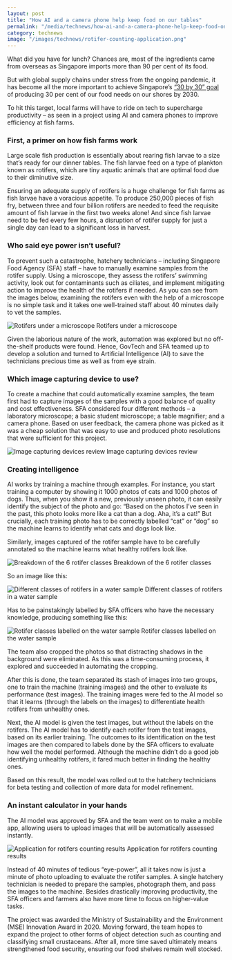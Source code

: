```yaml
---
layout: post
title: "How AI and a camera phone help keep food on our tables"
permalink: "/media/technews/how-ai-and-a-camera-phone-help-keep-food-on-our-tables"
category: technews
image: "/images/technews/rotifer-counting-application.png"
---
```


What did you have for lunch? Chances are, most of the ingredients came from overseas as Singapore imports more than 90 per cent of its food. 

But with global supply chains under stress from the ongoing pandemic, it has become all the more important to achieve Singapore’s [“30 by 30” goal](https://www.channelnewsasia.com/news/singapore/singapore-produce-30-own-food-up-from-10-nutritional-needs-11320426) of producing 30 per cent of our food needs on our shores by 2030. 

To hit this target, local farms will have to ride on tech to supercharge productivity – as seen in a project using AI and camera phones to improve efficiency at fish farms.

### **First, a primer on how fish farms work**

Large scale fish production is essentially about rearing fish larvae to a size that’s ready for our dinner tables. The fish larvae feed on a type of plankton known as rotifers, which are tiny aquatic animals that are optimal food due to their diminutive size. 

Ensuring an adequate supply of rotifers is a huge challenge for fish farms as fish larvae have a voracious appetite. To produce 250,000 pieces of fish fry, between three and four billion rotifers are needed to feed the requisite amount of fish larvae in the first two weeks alone! And since fish larvae need to be fed every few hours, a disruption of rotifer supply for just a single day can lead to a significant loss in harvest. 

### **Who said eye power isn’t useful?**

To prevent such a catastrophe, hatchery technicians – including Singapore Food Agency (SFA) staff – have to manually examine samples from the rotifer supply. Using a microscope, they assess the rotifers’ swimming activity, look out for contaminants such as ciliates, and implement mitigating action to improve the health of the rotifers if needed. As you can see from the images below, examining the rotifers even with the help of a microscope is no simple task and it takes one well-trained staff about 40 minutes daily to vet the samples.

![Rotifers under a microscope](/images/technews/rotifer-microscope.gif) Rotifers under a microscope

Given the laborious nature of the work, automation was explored but no off-the-shelf products were found. Hence, GovTech and SFA teamed up to develop a solution and turned to Artificial Intelligence (AI) to save the technicians precious time as well as from eye strain.

### **Which image capturing device to use?**

To create a machine that could automatically examine samples, the team first had to capture images of the samples with a good balance of quality and cost effectiveness. SFA considered four different methods – a laboratory microscope; a basic student microscope; a table magnifier; and a camera phone. Based on user feedback, the camera phone was picked as it was a cheap solution that was easy to use and produced photo resolutions that were sufficient for this project.

![Image capturing devices review](/images/technews/image-capturing-device.png) Image capturing devices review

### **Creating intelligence**

AI works by training a machine through examples. For instance, you start training a computer by showing it 1000 photos of cats and 1000 photos of dogs. Thus, when you show it a new, previously unseen photo, it can easily identify the subject of the photo and go: “Based on the photos I’ve seen in the past, this photo looks more like a cat than a dog. Aha, it’s a cat!” But crucially, each training photo has to be correctly labelled “cat” or “dog” so the machine learns to identify what cats and dogs look like.

Similarly, images captured of the rotifer sample have to be carefully annotated so the machine learns what healthy rotifers look like.

![Breakdown of the 6 rotifer classes](/images/technews/breakdown-of-rotifer-classes.png) Breakdown of the 6 rotifer classes

So an image like this:

![Different classes of rotifers in a water sample](/images/technews/different-classes-of-rotifers-in-water-sample.png) Different classes of rotifers in a water sample

Has to be painstakingly labelled by SFA officers who have the necessary knowledge, producing something like this:

![Rotifer classes labelled on the water sample](/images/technews/rotifer-classes-labelled-on-water-sample.png) Rotifer classes labelled on the water sample

The team also cropped the photos so that distracting shadows in the background were eliminated. As this was a time-consuming process, it explored and succeeded in automating the cropping. 

After this is done, the team separated its stash of images into two groups, one to train the machine (training images) and the other to evaluate its performance (test images). The training images were fed to the AI model so that it learns (through the labels on the images) to differentiate health rotifers from unhealthy ones. 

Next, the AI model is given the test images, but without the labels on the rotifers. The AI model has to identify each rotifer from the test images, based on its earlier training. The outcomes to its identification on the test images are then compared to labels done by the SFA officers to evaluate how well the model performed. Although the machine didn’t do a good job identifying unhealthy rotifers, it fared much better in finding the healthy ones. 

Based on this result, the model was rolled out to the hatchery technicians for beta testing and collection of more data for model refinement.

### **An instant calculator in your hands**

The AI model was approved by SFA and the team went on to make a mobile app, allowing users to upload images that will be automatically assessed instantly.

![Application for rotifers counting results](/images/technews/rotifer-counting-application.png) Application for rotifers counting results

Instead of 40 minutes of tedious “eye-power”, all it takes now is just a minute of photo uploading to evaluate the rotifer samples. A single hatchery technician is needed to prepare the samples, photograph them, and pass the images to the machine. Besides drastically improving productivity, the SFA officers and farmers also have more time to focus on higher-value tasks. 

The project was awarded the Ministry of Sustainability and the Environment (MSE) Innovation Award in 2020. Moving forward, the team hopes to expand the project to other forms of object detection such as counting and classifying small crustaceans. After all, more time saved ultimately means strengthened food security, ensuring our food shelves remain well stocked.
